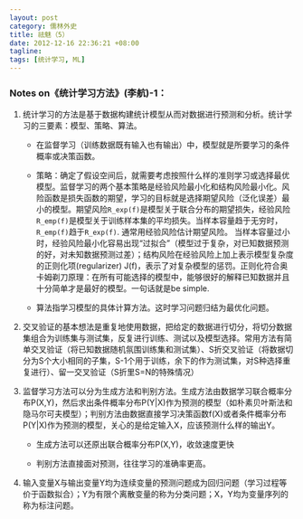 ```yaml
---
layout: post
category: 儒林外史
title: 祛魅（5）
date: 2012-12-16 22:36:21 +08:00
tagline:
tags: [统计学习, ML]
---
```



### Notes on《统计学习方法》(李航)-1：

1. 统计学习的方法是基于数据构建统计模型从而对数据进行预测和分析。统计学习的三要素：模型、策略、算法。

    * 在监督学习（训练数据既有输入也有输出）中，模型就是所要学习的条件概率或决策函数。

    * 策略：确定了假设空间后，就需要考虑按照什么样的准则学习或选择最优模型。监督学习的两个基本策略是经验风险最小化和结构风险最小化。风险函数是损失函数的期望，学习的目标就是选择期望风险（泛化误差）最小的模型。期望风险`R_exp(f)`是模型关于联合分布的期望损失，经验风险`R_emp(f)`是模型关于训练样本集的平均损失。当样本容量趋于无穷时，`R_emp(f)`趋于`R_exp(f)`. 通常用经验风险估计期望风险。 当样本容量过小时，经验风险最小化容易出现“过拟合”（模型过于复杂，对已知数据预测的好，对未知数据预测过差）；结构风险在经验风险上加上表示模型复杂度的正则化项(regularizer) J(f)，表示了对复杂模型的惩罚。正则化符合奥卡姆剃刀原理：在所有可能选择的模型中，能够很好的解释已知数据并且十分简单才是最好的模型。一句话就是be simple.  

    * 算法指学习模型的具体计算方法。这时学习问题归结为最优化问题。

2. 交叉验证的基本想法是重复地使用数据，把给定的数据进行切分，将切分数据集组合为训练集与测试集，反复进行训练、测试以及模型选择。常用方法有简单交叉验证（将已知数据随机氛围训练集和测试集）、S折交叉验证（将数据切分为S个大小相同的子集，S-1个用于训练，余下的作为测试集，对S种选择重复进行）、留一交叉验证（S折里S=N的特殊情况）

3. 监督学习方法可以分为生成方法和判别方法。生成方法由数据学习联合概率分布P(X,Y)，然后求出条件概率分布P(Y|X)作为预测的模型（如朴素贝叶斯法和隐马尔可夫模型）；判别方法由数据直接学习决策函数f(X)或者条件概率分布P(Y|X)作为预测的模型，关心的是给定输入X，应该预测什么样的输出Y。

    * 生成方法可以还原出联合概率分布P(X,Y)，收敛速度更快

    * 判别方法直接面对预测，往往学习的准确率更高。

4. 输入变量X与输出变量Y均为连续变量的预测问题成为回归问题（学习过程等价于函数拟合）；Y为有限个离散变量的称为分类问题；X，Y均为变量序列的称为标注问题。

